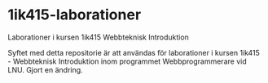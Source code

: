 1ik415-laborationer
===================

Laborationer i kursen 1ik415 Webbteknisk Introduktion

Syftet med detta repositorie är att användas för laborationer i kursen 1ik415 - Webbteknisk Introduktion inom programmet Webbprogrammerare vid LNU.
Gjort en ändring.


